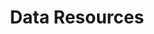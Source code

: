 ---
title: Data Resources
order: 4
layout: resource
image: '/assets/images/placeholder-hero.jpg'
caption: |
  Lorem ipsum dolor sit amet, turpis odio molestie, lobortis faucibus pharetra et orci auctor, scelerisque sodales turpis ante congue velit eros, orci in, est pulvinar condimentum mi egestas.
---